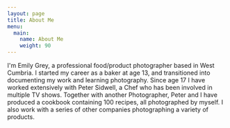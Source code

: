 ```yaml
---
layout: page
title: About Me
menu:
  main:
    name: About Me
    weight: 90
---
```


I'm Emily Grey, a professional food/product photographer based in West Cumbria. I started my career as a baker at age 13, and transitioned into documenting my work and learning photography. Since age 17 I have worked extensively with Peter Sidwell, a Chef who has been involved in multiple TV shows. Together with another Photographer, Peter and I have produced a cookbook containing 100 recipes, all photographed by myself. I also work with a series of other companies photographing a variety of products. 